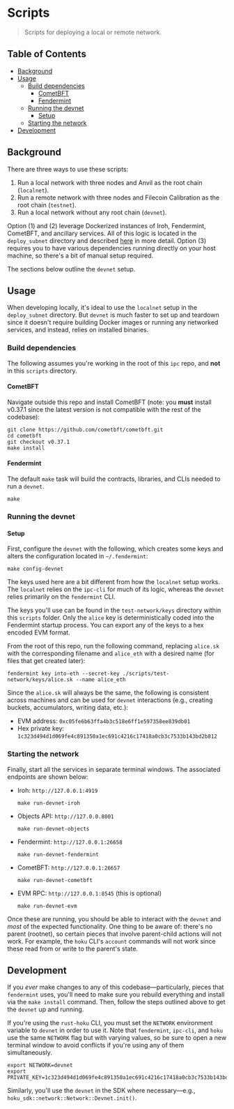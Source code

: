 # Scripts

> Scripts for deploying a local or remote network.

<!-- omit from toc -->
## Table of Contents

- [Background](#background)
- [Usage](#usage)
  - [Build dependencies](#build-dependencies)
    - [CometBFT](#cometbft)
    - [Fendermint](#fendermint)
  - [Running the devnet](#running-the-devnet)
    - [Setup](#setup)
  - [Starting the network](#starting-the-network)
- [Development](#development)

## Background

There are three ways to use these scripts:

1. Run a local network with three nodes and Anvil as the root chain (`localnet`).
2. Run a remote network with three nodes and Filecoin Calibration as the root chain (`testnet`).
3. Run a local network without any root chain (`devnet`).

Option (1) and (2) leverage Dockerized instances of Iroh, Fendermint, CometBFT, and ancillary
services. All of this logic is located in the `deploy_subnet` directory and described
[here](./deploy_subnet/README.md) in more detail. Option (3) requires you to have various dependencies
running directly on your host machine, so there's a bit of manual setup required.

The sections below outline the `devnet` setup.

## Usage

When developing locally, it's ideal to use the `localnet` setup in the `deploy_subnet` directory. But
`devnet` is much faster to set up and teardown since it doesn't require building Docker images or
running any networked services, and instead, relies on installed binaries.

### Build dependencies

The following assumes you're working in the root of this `ipc` repo, and **not** in this `scripts`
directory.

#### CometBFT

Navigate outside this repo and install CometBFT (note: you **must** install v0.37.1 since the
latest version is not compatible with the rest of the codebase):

```
git clone https://github.com/cometbft/cometbft.git
cd cometbft
git checkout v0.37.1
make install
```

#### Fendermint

The default `make` task will build the contracts, libraries, and CLIs needed to run a `devnet`.

```
make
```

### Running the devnet

#### Setup

First, configure the `devnet` with the following, which creates some keys and alters the configuration
located in `~/.fendermint`:

```
make config-devnet
```

The keys used here are a bit different from how the `localnet` setup works. The `localnet` relies on the
`ipc-cli` for much of its logic, whereas the `devnet` relies primarily on the `fendermint` CLI.

The keys you'll use can be found in the `test-network/keys` directory within this `scripts` folder.
Only the `alice` key is deterministically coded into the Fendermint startup process. You can export
any of the keys to a hex encoded EVM format.

From the root of this repo, run the following command, replacing `alice.sk` with the corresponding
filename and `alice_eth` with a desired name (for files that get created later):

```
fendermint key into-eth --secret-key ./scripts/test-network/keys/alice.sk --name alice_eth
```

Since the `alice.sk` will always be the same, the following is consistent across machines and can be
used for `devnet` interactions (e.g., creating buckets, accumulators, writing data, etc.):

- EVM address: `0xc05fe6b63ffa4b3c518e6ff1e597358ee839db01`
- Hex private key: `1c323d494d1d069fe4c891350a1ec691c4216c17418a0cb3c7533b143bd2b812`

### Starting the network

Finally, start all the services in separate terminal windows. The associated endpoints are shown
below:

- Iroh: `http://127.0.0.1:4919`

  ```
  make run-devnet-iroh
  ```

- Objects API: `http://127.0.0.8001`

  ```
  make run-devnet-objects
  ```

- Fendermint: `http://127.0.0.1:26658`

  ```
  make run-devnet-fendermint
  ```

- CometBFT: `http://127.0.0.1:26657`

  ```
  make run-devnet-cometbft
  ```

- EVM RPC: `http://127.0.0.1:8545` (this is optional)

  ```
  make run-devnet-evm
  ```

Once these are running, you should be able to interact with the `devnet` and _most_ of the expected
functionality. One thing to be aware of: there's no parent (rootnet), so certain pieces that involve
parent-child actions will not work. For example, the `hoku` CLI's `account` commands will not work
since these read from or write to the parent's state.

## Development

If you _ever_ make changes to any of this codebase—particularly, pieces that `fendermint` uses,
you'll need to make sure you rebuild everything and install via the `make install` command. Then,
follow the steps outlined above to get the `devnet` up and running.

If you're using the `rust-hoku` CLI, you must set the `NETWORK` environment variable to `devnet` in
order to use it. Note that `fendermint`, `ipc-cli`, and `hoku` use the same `NETWORK` flag but with
varying values, so be sure to open a new terminal window to avoid conflicts if you're using any of
them simultaneously.

```
export NETWORK=devnet
export PRIVATE_KEY=1c323d494d1d069fe4c891350a1ec691c4216c17418a0cb3c7533b143bd2b812
```

Similarly, you'll use the `devnet` in the SDK where necessary—e.g.,
`hoku_sdk::network::Network::Devnet.init()`.
